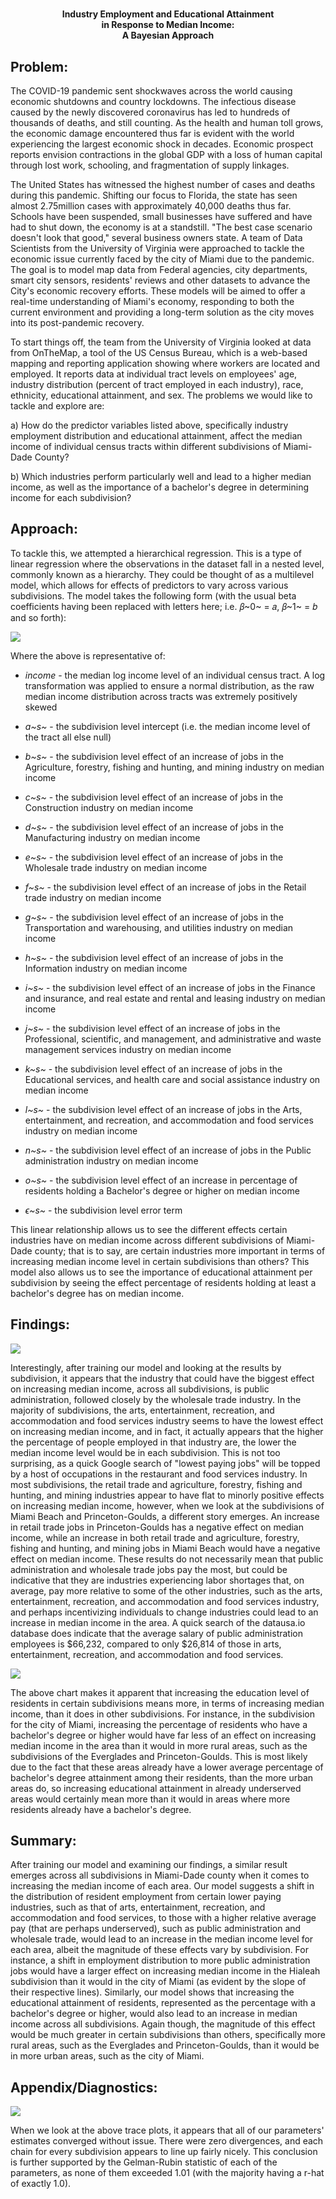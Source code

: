# <p align=center style="font-size:14px;">Industry Employment and Educational Attainment<br />in Response to Median Income:<br />A Bayesian Approach</p>

## Problem:

The COVID-19 pandemic sent shockwaves across the world causing economic
shutdowns and country lockdowns. The infectious disease caused by the
newly discovered coronavirus has led to hundreds of thousands of deaths,
and still counting. As the health and human toll grows, the economic
damage encountered thus far is evident with the world experiencing the
largest economic shock in decades. Economic prospect reports envision
contractions in the global GDP with a loss of human capital through lost
work, schooling, and fragmentation of supply linkages.

The United States has witnessed the highest number of cases and deaths
during this pandemic. Shifting our focus to Florida, the state has seen
almost 2.75million cases with approximately 40,000 deaths thus far.
Schools have been suspended, small businesses have suffered and have had
to shut down, the economy is at a standstill. "The best case scenario
doesn\'t look that good," several business owners state. A team of Data
Scientists from the University of Virginia were approached to tackle the
economic issue currently faced by the city of Miami due to the pandemic.
The goal is to model map data from Federal agencies, city departments,
smart city sensors, residents' reviews and other datasets to advance the
City's economic recovery efforts. These models will be aimed to offer a
real-time understanding of Miami's economy, responding to both the
current environment and providing a long-term solution as the city moves
into its post-pandemic recovery.

To start things off, the team from the University of Virginia looked at
data from OnTheMap, a tool of the US Census Bureau, which is a web-based
mapping and reporting application showing where workers are located and
employed. It reports data at individual tract levels on employees' age,
industry distribution (percent of tract employed in each industry),
race, ethnicity, educational attainment, and sex. The problems we would
like to tackle and explore are:

a)  How do the predictor variables listed above, specifically industry
    employment distribution and educational attainment, affect the
    median income of individual census tracts within different
    subdivisions of Miami-Dade County?

b)  Which industries perform particularly well and lead to a higher
    median income, as well as the importance of a bachelor's degree in
    determining income for each subdivision?

## Approach:

To tackle this, we attempted a hierarchical regression. This is a type
of linear regression where the observations in the dataset fall in a
nested level, commonly known as a hierarchy. They could be thought of as
a multilevel model, which allows for effects of predictors to vary
across various subdivisions. The model takes the following form (with
the usual beta coefficients having been replaced with letters here; i.e.
𝛽~0~ = 𝑎, 𝛽~1~ = 𝑏 and so forth):

![](./media/image1.png)

Where the above is representative of:

-   *income* - the median log income level of an individual census
    tract. A log transformation was applied to ensure a normal
    distribution, as the raw median income distribution across tracts
    was extremely positively skewed

-   *a~s~* - the subdivision level intercept (i.e. the median income
    level of the tract all else null)

-   *b~s~* - the subdivision level effect of an increase of jobs in the
    Agriculture, forestry, fishing and hunting, and mining industry on
    median income

-   *c~s~* - the subdivision level effect of an increase of jobs in the
    Construction industry on median income

-   *d~s~* - the subdivision level effect of an increase of jobs in the
    Manufacturing industry on median income

-   *e~s~* - the subdivision level effect of an increase of jobs in the
    Wholesale trade industry on median income

-   *f~s~* - the subdivision level effect of an increase of jobs in the
    Retail trade industry on median income

-   *g~s~* - the subdivision level effect of an increase of jobs in the
    Transportation and warehousing, and utilities industry on median
    income

-   *h~s~* - the subdivision level effect of an increase of jobs in the
    Information industry on median income

-   *i~s~* - the subdivision level effect of an increase of jobs in the
    Finance and insurance, and real estate and rental and leasing
    industry on median income

-   *j~s~* - the subdivision level effect of an increase of jobs in the
    Professional, scientific, and management, and administrative and
    waste management services industry on median income

-   *k~s~* - the subdivision level effect of an increase of jobs in the
    Educational services, and health care and social assistance industry
    on median income

-   *l~s~* - the subdivision level effect of an increase of jobs in the
    Arts, entertainment, and recreation, and accommodation and food
    services industry on median income

-   *n~s~* - the subdivision level effect of an increase of jobs in the
    Public administration industry on median income

-   *o~s~* - the subdivision level effect of an increase in percentage
    of residents holding a Bachelor's degree or higher on median income

-   *ϵ~s~* - the subdivision level error term

This linear relationship allows us to see the different effects certain
industries have on median income across different subdivisions of
Miami-Dade county; that is to say, are certain industries more important
in terms of increasing median income level in certain subdivisions than
others? This model also allows us to see the importance of educational
attainment per subdivision by seeing the effect percentage of residents
holding at least a bachelor's degree has on median income.

## Findings:

![](./media/image2.png)

Interestingly, after training our model and looking at the results by
subdivision, it appears that the industry that could have the biggest
effect on increasing median income, across all subdivisions, is public
administration, followed closely by the wholesale trade industry. In the
majority of subdivisions, the arts, entertainment, recreation, and
accommodation and food services industry seems to have the lowest effect
on increasing median income, and in fact, it actually appears that the
higher the percentage of people employed in that industry are, the lower
the median income level would be in each subdivision. This is not too
surprising, as a quick Google search of "lowest paying jobs" will be
topped by a host of occupations in the restaurant and food services
industry. In most subdivisions, the retail trade and agriculture,
forestry, fishing and hunting, and mining industries appear to have flat
to minorly positive effects on increasing median income, however, when
we look at the subdivisions of Miami Beach and Princeton-Goulds, a
different story emerges. An increase in retail trade jobs in
Princeton-Goulds has a negative effect on median income, while an
increase in both retail trade and agriculture, forestry, fishing and
hunting, and mining jobs in Miami Beach would have a negative effect on
median income. These results do not necessarily mean that public
administration and wholesale trade jobs pay the most, but could be
indicative that they are industries experiencing labor shortages that,
on average, pay more relative to some of the other industries, such as
the arts, entertainment, recreation, and accommodation and food services
industry, and perhaps incentivizing individuals to change industries
could lead to an increase in median income in the area. A quick search
of the datausa.io database does indicate that the average salary of
public administration employees is \$66,232, compared to only \$26,814
of those in arts, entertainment, recreation, and accommodation and food
services.

![](./media/image3.png)

The above chart makes it apparent that increasing the education level of
residents in certain subdivisions means more, in terms of increasing
median income, than it does in other subdivisions. For instance, in the
subdivision for the city of Miami, increasing the percentage of
residents who have a bachelor's degree or higher would have far less of
an effect on increasing median income in the area than it would in more
rural areas, such as the subdivisions of the Everglades and
Princeton-Goulds. This is most likely due to the fact that these areas
already have a lower average percentage of bachelor's degree attainment
among their residents, than the more urban areas do, so increasing
educational attainment in already underserved areas would certainly mean
more than it would in areas where more residents already have a
bachelor's degree.

## Summary:

After training our model and examining our findings, a similar result
emerges across all subdivisions in Miami-Dade county when it comes to
increasing the median income of each area. Our model suggests a shift in
the distribution of resident employment from certain lower paying
industries, such as that of arts, entertainment, recreation, and
accommodation and food services, to those with a higher relative average
pay (that are perhaps underserved), such as public administration and
wholesale trade, would lead to an increase in the median income level
for each area, albeit the magnitude of these effects vary by
subdivision. For instance, a shift in employment distribution to more
public administration jobs would have a larger effect on increasing
median income in the Hialeah subdivision than it would in the city of
Miami (as evident by the slope of their respective lines). Similarly,
our model shows that increasing the educational attainment of residents,
represented as the percentage with a bachelor's degree or higher, would
also lead to an increase in median income across all subdivisions. Again
though, the magnitude of this effect would be much greater in certain
subdivisions than others, specifically more rural areas, such as the
Everglades and Princeton-Goulds, than it would be in more urban areas,
such as the city of Miami.

## Appendix/Diagnostics:

![](./media/image4.png)

When we look at the above trace plots, it appears that all of our
parameters' estimates converged without issue. There were zero
divergences, and each chain for every subdivision appears to line up
fairly nicely. This conclusion is further supported by the Gelman-Rubin
statistic of each of the parameters, as none of them exceeded 1.01 (with
the majority having a r-hat of exactly 1.0).
